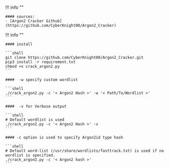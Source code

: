 !!! info ""

    #### sources:
    - [Argon2 Cracker Github](https://github.com/CyberKnight00/Argon2_Cracker)

!!! info ""

    #### install

    ```shell
    git clone https://github.com/CyberKnight00/Argon2_Cracker.git
    pip3 install -r requirement.txt
    chmod +x crack_argon2.py
    ```

    ####  -w specify custom wordlist

    ```shell
    ./crack_argon2.py -c '< Argon2 Hash >' -w '< Path/To/Wordlist >'
    ```

    ####  -v for Verbose output

    ```shell
    # Default wordlist is used
    ./crack_argon2.py -c '< Argon2 Hash >' -v
    ```

    #### -c option is used to specify Argon2id type hash

    ```shell
    # Default word-list (/usr/share/wordlists/fasttrack.txt) is used if no wordlist is specified.
    ./crack_argon2.py -c '< Argon2 hash >'
    ```
